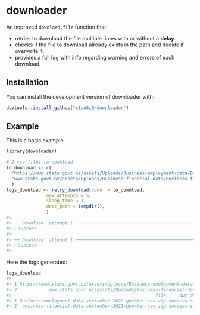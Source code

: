 
<!-- README.md is generated from README.Rmd. Please edit that file -->

# downloader

<!-- badges: start -->
<!-- badges: end -->

An improved `download.file` function that:

- retries to download the file multiple times with or without a
  **delay**.
- checks if the file to download already exists in the path and decide
  if overwrite it.
- provides a full log with info regarding warning and errors of each
  download.

## Installation

You can install the development version of downloader with:

``` r
devtools::install_github("c1au6i0/downloader")
```

## Example

This is a basic example

``` r
library(downloader)

# 2 csv files to download
to_download <- c(
  "https://www.stats.govt.nz/assets/Uploads/Business-employment-data/Business-employment-data-September-2022-quarter/Download-data/Business-employment-data-september-2022-quarter-csv.zip", 
  "www.stats.govt.nz/assets/Uploads/Business-financial-data/Business-financial-data-September-2022-quarter/Download-data/business-financial-data-september-2022-quarter-csv.zip"
  )
logs_download <- retry_download(conn  = to_download, 
               max_attempts = 5, 
               sleep_time = 1, 
               dest_path = tempdir(),  
               )
#> 
#> ── Download  attempt 1 ─────────────────────────────────────────────────────────
#> ℹ success
#> 
#> ── Download  attempt 1 ─────────────────────────────────────────────────────────
#> ℹ success
#> 
```

Here the logs generated:

``` r
logs_download
#>                                                                                                                                                                                  url_file
#> 1 https://www.stats.govt.nz/assets/Uploads/Business-employment-data/Business-employment-data-September-2022-quarter/Download-data/Business-employment-data-september-2022-quarter-csv.zip
#> 2            www.stats.govt.nz/assets/Uploads/Business-financial-data/Business-financial-data-September-2022-quarter/Download-data/business-financial-data-september-2022-quarter-csv.zip
#>                                                      file     out details retry
#> 1 Business-employment-data-september-2022-quarter-csv.zip success success     1
#> 2  business-financial-data-september-2022-quarter-csv.zip success success     1
```
